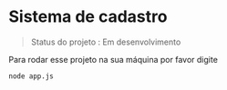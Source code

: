 <h1> Sistema de cadastro </h1>

> Status do projeto : Em desenvolvimento

Para rodar esse projeto na sua máquina por favor digite

```
node app.js
```
